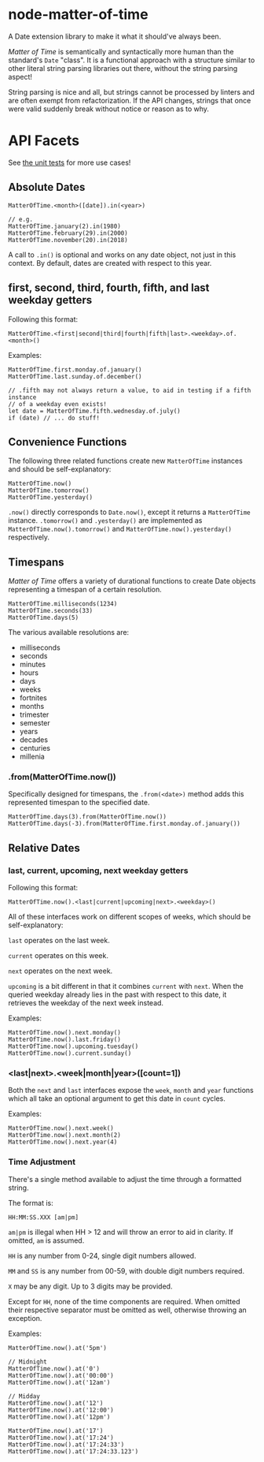 # node-matter-of-time
A Date extension library to make it what it should've always been.

*Matter of Time* is semantically and syntactically more human than the standard's
`Date` "class". It is a functional approach with a structure similar to other
literal string parsing libraries out there, without the string parsing aspect!

String parsing is nice and all, but strings cannot be processed by linters and
are often exempt from refactorization. If the API changes, strings that once
were valid suddenly break without notice or reason as to why.

# API Facets

See [the unit tests](test/test.js) for more use cases!

## Absolute Dates

    MatterOfTime.<month>([date]).in(<year>)
    
    // e.g.
    MatterOfTime.january(2).in(1980)
    MatterOfTime.february(29).in(2000)
    MatterOfTime.november(20).in(2018)
    
A call to `.in()` is optional and works on any date object, not just in this
context. By default, dates are created with respect to this year.

## first, second, third, fourth, fifth, and last weekday getters

Following this format:

    MatterOfTime.<first|second|third|fourth|fifth|last>.<weekday>.of.<month>()

Examples:

    MatterOfTime.first.monday.of.january()
    MatterOfTime.last.sunday.of.december()
    
    // .fifth may not always return a value, to aid in testing if a fifth instance
    // of a weekday even exists!
    let date = MatterOfTime.fifth.wednesday.of.july()
    if (date) // ... do stuff!

## Convenience Functions

The following three related functions create new `MatterOfTime` instances and
should be self-explanatory:

    MatterOfTime.now()
    MatterOfTime.tomorrow()
    MatterOfTime.yesterday()

`.now()` directly corresponds to `Date.now()`, except it returns a `MatterOfTime`
instance. `.tomorrow()` and `.yesterday()` are implemented as
`MatterOfTime.now().tomorrow()` and `MatterOfTime.now().yesterday()` respectively.

## Timespans

*Matter of Time* offers a variety of durational functions to create Date objects
representing a timespan of a certain resolution.

    MatterOfTime.milliseconds(1234)
    MatterOfTime.seconds(33)
    MatterOfTime.days(5)

The various available resolutions are:

 - milliseconds
 - seconds
 - minutes
 - hours
 - days
 - weeks
 - fortnites
 - months
 - trimester
 - semester
 - years
 - decades
 - centuries
 - millenia

### .from(MatterOfTime.now())

Specifically designed for timespans, the `.from(<date>)` method adds this
represented timespan to the specified date.

    MatterOfTime.days(3).from(MatterOfTime.now())
    MatterOfTime.days(-3).from(MatterOfTime.first.monday.of.january())

## Relative Dates

### last, current, upcoming, next weekday getters

Following this format:

    MatterOfTime.now().<last|current|upcoming|next>.<weekday>()

All of these interfaces work on different scopes of weeks, which should be
self-explanatory:

`last` operates on the last week.

`current` operates on this week.

`next` operates on the next week.

`upcoming` is a bit different in that it combines `current` with `next`. When the
queried weekday already lies in the past with respect to this date, it retrieves
the weekday of the next week instead.

Examples:

    MatterOfTime.now().next.monday()
    MatterOfTime.now().last.friday()
    MatterOfTime.now().upcoming.tuesday()
    MatterOfTime.now().current.sunday()

### <last|next>.<week|month|year>([count=1])

Both the `next` and `last` interfaces expose the `week`, `month` and `year`
functions which all take an optional argument to get this date in `count` cycles.

Examples:

    MatterOfTime.now().next.week()
    MatterOfTime.now().next.month(2)
    MatterOfTime.now().next.year(4)

### Time Adjustment

There's a single method available to adjust the time through a formatted string.

The format is:

    HH:MM:SS.XXX [am|pm]

`am|pm` is illegal when HH > 12 and will throw an error to aid in clarity. If
omitted, `am` is assumed.

`HH` is any number from 0-24, single digit numbers allowed.

`MM` and `SS` is any number from 00-59, with double digit numbers required.

`X` may be any digit. Up to 3 digits may be provided.

Except for `HH`, none of the time components are required. When omitted their
respective separator must be omitted as well, otherwise throwing an exception.

Examples:

    MatterOfTime.now().at('5pm')
    
    // Midnight
    MatterOfTime.now().at('0')
    MatterOfTime.now().at('00:00')
    MatterOfTime.now().at('12am')
    
    // Midday
    MatterOfTime.now().at('12')
    MatterOfTime.now().at('12:00')
    MatterOfTime.now().at('12pm')
    
    MatterOfTime.now().at('17')
    MatterOfTime.now().at('17:24')
    MatterOfTime.now().at('17:24:33')
    MatterOfTime.now().at('17:24:33.123')
